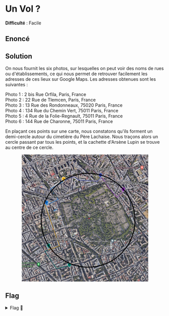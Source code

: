 # Un Vol ?

**Difficulté** : Facile

## Enoncé



## Solution

On nous fournit les six photos, sur lesquelles on peut voir des noms de rues ou d'établissements, ce qui nous permet de retrouver facilement les adresses de ces lieux sur Google Maps. Les adresses obtenues sont les suivantes :

Photo 1 : 2 bis Rue Orfila, Paris, France   
Photo 2 : 22 Rue de Tlemcen, Paris, France   
Photo 3 : 13 Rue des Rondonneaux, 75020 Paris, France   
Photo 4 : 134 Rue du Chemin Vert, 75011 Paris, France   
Photo 5 : 4 Rue de la Folie-Regnault, 75011 Paris, France   
Photo 6 : 144 Rue de Charonne, 75011 Paris, France   

En plaçant ces points sur une carte, nous constatons qu'ils forment un demi-cercle autour du cimetière du Père Lachaise. Nous traçons alors un cercle passant par tous les points, et la cachette d'Arsène Lupin se trouve au centre de ce cercle.

<p align="center"><img src="Carte.png" alt="Carte" width="400"></p>

## Flag

<details>
<summary> Flag 🚩</summary>

```
404CTF{tombe_de_frederic_chopin}
```